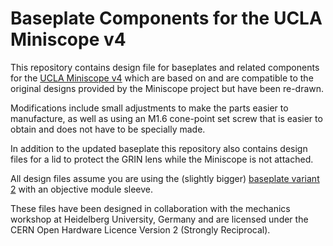 # Baseplate Components for the UCLA Miniscope v4

This repository contains design file for baseplates and related components for the
[UCLA Miniscope v4](https://github.com/Aharoni-Lab/Miniscope-v4) which are based on and are compatible to the
original designs provided by the Miniscope project but have been re-drawn.

Modifications include small adjustments to make the parts easier to manufacture, as well as using an M1.6 cone-point set screw
that is easier to obtain and does not have to be specially made.

In addition to the updated baseplate this repository also contains design files for a lid to protect the GRIN lens while the
Miniscope is not attached.

All design files assume you are using the (slightly bigger) [baseplate variant 2](https://github.com/Aharoni-Lab/Miniscope-v4/wiki/Parts-List#v4-base-plate)
with an objective module sleeve.

These files have been designed in collaboration with the mechanics workshop at Heidelberg University, Germany and are licensed
under the CERN Open Hardware Licence Version 2 (Strongly Reciprocal).
